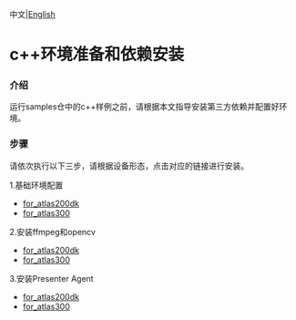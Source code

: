 中文|[English](README_EN.md)

# c++环境准备和依赖安装

### 介绍
运行samples仓中的c++样例之前，请根据本文指导安装第三方依赖并配置好环境。 


### 步骤
请依次执行以下三步，请根据设备形态，点击对应的链接进行安装。

1.基础环境配置
- [for_atlas200dk](./prepare_ENV/README_200DK_CN.md)  
- [for_atlas300](./prepare_ENV/README_300_CN.md)

2.安装ffmpeg和opencv
- [for_atlas200dk](./opencv_install/README_200DK_CN.md)  
- [for_atlas300](./opencv_install/README_300_CN.md)

3.安装Presenter Agent
- [for_atlas200dk](./presenteragent_install/README_200DK_CN.md)  
- [for_atlas300](./presenteragent_install/README_300_CN.md)

